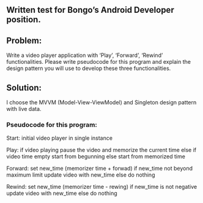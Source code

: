 ## Written test for Bongo’s Android Developer position.

## Problem: 
Write a video player application with ‘Play’, ‘Forward’, ‘Rewind’ functionalities. Please write pseudocode for this program and explain the design pattern you will use to develop these three functionalities. 

## Solution:
I choose the MVVM (Model-View-ViewModel) and Singleton design pattern with live data.

### Pseudocode for this program: 

Start: 
    initial video player in single instance

Play:
if video playing 
    pause the video and memorize the current time 
else
    if video time empty 
        start from begunning 
    else 
        start from memorized time
    
   
Forward: 
  set new_time (memorizer time + forwad)
 	if new_time not beyond maximum limit
		update video with new_time
	else 
		do nothing


Rewind: 
  set new_time (memorizer time - rewing)
if new_time is not negative
  update video with new_time
else 
	do nothing


